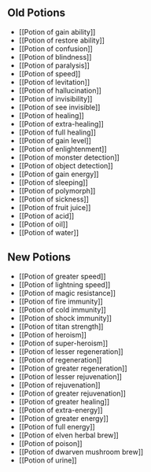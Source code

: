 ## Old Potions

- [[Potion of gain ability]]
- [[Potion of restore ability]]
- [[Potion of confusion]]
- [[Potion of blindness]]
- [[Potion of paralysis]]
- [[Potion of speed]]
- [[Potion of levitation]]
- [[Potion of hallucination]]
- [[Potion of invisibility]]
- [[Potion of see invisible]]
- [[Potion of healing]]
- [[Potion of extra-healing]]
- [[Potion of full healing]]
- [[Potion of gain level]]
- [[Potion of enlightenment]]
- [[Potion of monster detection]]
- [[Potion of object detection]]
- [[Potion of gain energy]]
- [[Potion of sleeping]]
- [[Potion of polymorph]]
- [[Potion of sickness]]
- [[Potion of fruit juice]]
- [[Potion of acid]]
- [[Potion of oil]]
- [[Potion of water]]

## New Potions

- [[Potion of greater speed]]
- [[Potion of lightning speed]]
- [[Potion of magic resistance]]
- [[Potion of fire immunity]]
- [[Potion of cold immunity]]
- [[Potion of shock immunity]]
- [[Potion of titan strength]]
- [[Potion of heroism]]
- [[Potion of super-heroism]]
- [[Potion of lesser regeneration]]
- [[Potion of regeneration]]
- [[Potion of greater regeneration]]
- [[Potion of lesser rejuvenation]]
- [[Potion of rejuvenation]]
- [[Potion of greater rejuvenation]]
- [[Potion of greater healing]]
- [[Potion of extra-energy]]
- [[Potion of greater energy]]
- [[Potion of full energy]]
- [[Potion of elven herbal brew]]
- [[Potion of poison]]
- [[Potion of dwarven mushroom brew]]
- [[Potion of urine]]